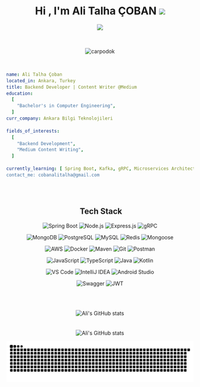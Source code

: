 <h1 align="center">Hi , I'm Ali Talha ÇOBAN <img src="https://media.giphy.com/media/hvRJCLFzcasrR4ia7z/giphy.gif" width="35"></h1>

<p align="center">
  <a href="https://github.com/DenverCoder1/readme-typing-svg">
    <img src="https://readme-typing-svg.herokuapp.com?font=Time+New+Roman&color=39FF14&size=25&center=true&vCenter=true&width=600&height=100&lines=Backend+Developer;Computer+Engineer;Content+Writer+@Medium;Open+to+Work+:)">
  </a>
</p>


<br>

<p align="center"> 
	<img src="https://komarev.com/ghpvc/?username=carpodok&label=Profile%20views&color=0047AB&style=plastic?" alt="carpodok" height=20px, width=160px/> 
</p>

<br>

```yaml
name: Ali Talha Çoban
located_in: Ankara, Turkey
title: Backend Developer | Content Writer @Medium
education:
  [
    "Bachelor's in Computer Engineering",
  ]
curr_company: Ankara Bilgi Teknolojileri

fields_of_interests:
  [
    "Backend Development",
    "Medium Content Writing",
  ]

currently_learning: [ Spring Boot, Kafka, gRPC, Microservices Architecture"]
contact_me: cobanalitalha@gmail.com
```

<br><br>

<div align="center">
<h2> &nbsp;Tech Stack</h2>

<!-- Backend / Core -->
![Spring Boot](https://img.shields.io/badge/Spring%20Boot-3.x-6DB33F?logo=springboot&logoColor=white)
![Node.js](https://img.shields.io/badge/Node.js-18.x-green?logo=node.js&logoColor=white)
![Express.js](https://img.shields.io/badge/Express.js-4.x-lightgrey?logo=express&logoColor=white)
![gRPC](https://img.shields.io/badge/gRPC-Microservices-00ADD8?logo=grpc&logoColor=white)

<!-- Databases -->
![MongoDB](https://img.shields.io/badge/MongoDB-NoSQL-brightgreen?logo=mongodb&logoColor=white)
![PostgreSQL](https://img.shields.io/badge/PostgreSQL-Database-4169E1?logo=postgresql&logoColor=white)
![MySQL](https://img.shields.io/badge/MySQL-Database-4479A1?logo=mysql&logoColor=white)
![Redis](https://img.shields.io/badge/Redis-Cache-DC382D?logo=redis&logoColor=white)
![Mongoose](https://img.shields.io/badge/Mongoose-ODM-AA2929?logo=mongoose&logoColor=white)

<!-- DevOps / Tools -->
![AWS](https://img.shields.io/badge/AWS-Cloud-232F3E?logo=amazonaws&logoColor=white)
![Docker](https://img.shields.io/badge/Docker-Container-2496ED?logo=docker&logoColor=white)
![Maven](https://img.shields.io/badge/Maven-Build%20Tool-C71A36?logo=apachemaven&logoColor=white)
![Git](https://img.shields.io/badge/Git-VersionControl-F05032?logo=git&logoColor=white)
![Postman](https://img.shields.io/badge/Postman-API%20Testing-FF6C37?logo=postman&logoColor=white)

<!-- Languages -->
![JavaScript](https://img.shields.io/badge/JavaScript-ES6+-F7DF1E?logo=javascript&logoColor=black)
![TypeScript](https://img.shields.io/badge/TypeScript-Language-3178C6?logo=typescript&logoColor=white)
![Java](https://img.shields.io/badge/Java-21-007396?logo=java&logoColor=white)
![Kotlin](https://img.shields.io/badge/Kotlin-Language-7F52FF?logo=kotlin&logoColor=white)

<!-- IDEs -->
![VS Code](https://img.shields.io/badge/VS%20Code-Editor-007ACC?logo=visualstudiocode&logoColor=white)
![IntelliJ IDEA](https://img.shields.io/badge/IntelliJ_IDEA-IDE-000000?logo=intellijidea&logoColor=white)
![Android Studio](https://img.shields.io/badge/Android%20Studio-IDE-3DDC84?logo=androidstudio&logoColor=white)

<!-- Project Features -->
![Swagger](https://img.shields.io/badge/Swagger-API%20Docs-85EA2D?logo=swagger&logoColor=white)
![JWT](https://img.shields.io/badge/JWT-Authentication-purple?logo=jsonwebtokens&logoColor=white)



<br><br>

<img align="center" src="https://github-readme-stats.vercel.app/api?username=carpodok&show_icons=true&theme=transparent&rank_icon=github" alt="Ali's GitHub stats">
<br><br><br>
<img align="center" src="https://github-readme-stats.vercel.app/api/top-langs/?username=carpodok&size_weight=0.5&count_weight=0.5&langs_count=3&theme=transparent&layout=donut-vertical" alt="Ali's GitHub stats">


![snake gif](https://github.com/carpodok/carpodok/blob/output/github-snake-dark.svg)




<!---
[![Anurag's GitHub stats](https://github-readme-stats.vercel.app/api?username=carpodok&show_icons=true&theme=transparent&rank_icon=github)](https://github.com/carpodok/github-readme-stats) 
[![Top Langs](https://github-readme-stats.vercel.app/api/top-langs/?username=carpodok&size_weight=0.5&count_weight=0.5&langs_count=3&theme=transparent&layout=donut)](https://github.com/carpodok/github-readme-stats)

-->
